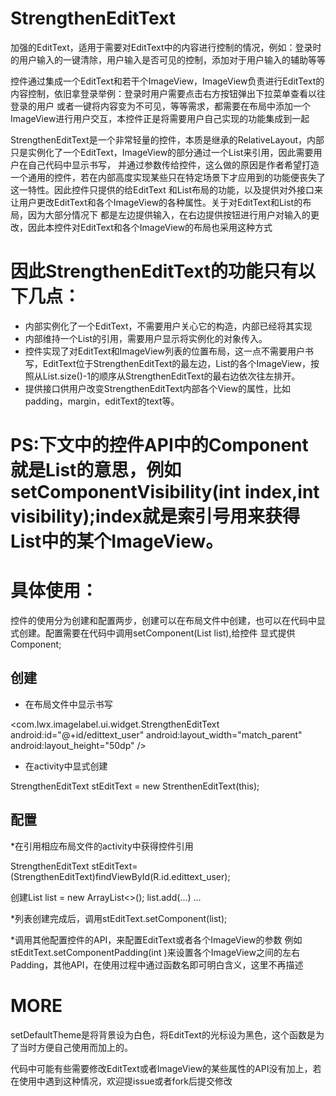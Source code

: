 # StrengthenEditText





加强的EditText，适用于需要对EditText中的内容进行控制的情况，例如：登录时的用户输入的一键清除，用户输入是否可见的控制，添加对于用户输入的辅助等等


控件通过集成一个EditText和若干个ImageView，ImageView负责进行EditText的内容控制，依旧拿登录举例：登录时用户需要点击右方按钮弹出下拉菜单查看以往登录的用户
或者一键将内容变为不可见，等等需求，都需要在布局中添加一个ImageView进行用户交互，本控件正是将需要用户自己实现的功能集成到一起



StrengthenEditText是一个非常轻量的控件，本质是继承的RelativeLayout，内部只是实例化了一个EditText，ImageView的部分通过一个List<ImageView>来引用，因此需要用户在自己代码中显示书写，
并通过参数传给控件，这么做的原因是作者希望打造一个通用的控件，若在内部高度实现某些只在特定场景下才应用到的功能便丧失了这一特性。因此控件只提供的给EditText
和List<Imageview>布局的功能，以及提供对外接口来让用户更改EditText和各个ImageView的各种属性。关于对EditText和List<ImageView>的布局，因为大部分情况下
都是左边提供输入，在右边提供按钮进行用户对输入的更改，因此本控件对EditText和各个ImageView的布局也采用这种方式



# 因此StrengthenEditText的功能只有以下几点：


* 内部实例化了一个EditText，不需要用户关心它的构造，内部已经将其实现
* 内部维持一个List<ImageView>的引用，需要用户显示将实例化的对象传入。
* 控件实现了对EditText和ImageView列表的位置布局，这一点不需要用户书写，EditText位于StrengthenEditText的最左边，List<ImageView>的各个ImageView，按照从List.size()-1的顺序从StrengthenEditText的最右边依次往左排开。
* 提供接口供用户改变StrengthenEditText内部各个View的属性，比如padding，margin，editText的text等。


# PS:下文中的控件API中的Component就是List<ImageView>的意思，例如setComponentVisibility(int index,int visibility);index就是索引号用来获得List中的某个ImageView。


# 具体使用：


控件的使用分为创建和配置两步，创建可以在布局文件中创建，也可以在代码中显式创建。配置需要在代码中调用setComponent(List<ImageView> list),给控件
显式提供Component;

## 创建

* 在布局文件中显示书写

<com.lwx.imagelabel.ui.widget.StrengthenEditText
        android:id="@+id/edittext_user"
        android:layout_width="match_parent"
        android:layout_height="50dp" />
        
        
 
 * 在activity中显式创建
 
 StrengthenEditText stEditText = new StrenthenEditText(this);
 
 
## 配置

*在引用相应布局文件的activity中获得控件引用

StrengthenEditText stEditText= (StrengthenEditText)findViewById(R.id.edittext_user);

创建List<ImageView> list = new ArrayList<>();
list.add(...)
...

*列表创建完成后，调用stEditText.setComponent(list);

*调用其他配置控件的API，来配置EditText或者各个ImageView的参数
例如stEditText.setComponentPadding(int )来设置各个ImageView之间的左右Padding，其他API，在使用过程中通过函数名即可明白含义，这里不再描述

# MORE

setDefaultTheme是将背景设为白色，将EditText的光标设为黑色，这个函数是为了当时方便自己使用而加上的。

代码中可能有些需要修改EditText或者ImageView的某些属性的API没有加上，若在使用中遇到这种情况，欢迎提issue或者fork后提交修改


